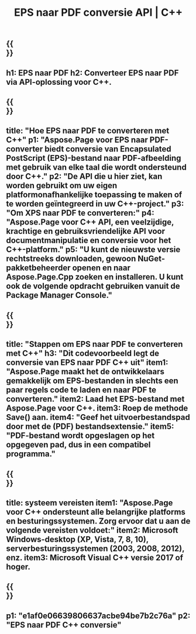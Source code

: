 ﻿---
translation: true
template: /_templates/_conversion-child-cpp.md
title: EPS naar PDF conversie API | C++
url: /cpp/conversion/eps-to-pdf/
description: EPS naar PDF-conversie geleverd door Aspose.Page voor C++ API-oplossing. Werkt in C++ Runtime Environment voor Windows 32 bit, Windows 64 bit en Linux 64 bit.
informat: EPS
outformat: PDF
otherformats: XPS PS
---

{{<section banner>}}
---
h1: EPS naar PDF
h2: Converteer EPS naar PDF via API-oplossing voor C++.
---

{{<section overview>}}
---
title: "Hoe EPS naar PDF te converteren met C++"
p1: "Aspose.Page voor EPS naar PDF-converter biedt conversie van Encapsulated PostScript (EPS)-bestand naar PDF-afbeelding met gebruik van elke taal die wordt ondersteund door C++."
p2: "De API die u hier ziet, kan worden gebruikt om uw eigen platformonafhankelijke toepassing te maken of te worden geïntegreerd in uw C++-project."
p3: "Om XPS naar PDF te converteren:"
p4: "Aspose.Page voor C++ API, een veelzijdige, krachtige en gebruiksvriendelijke API voor documentmanipulatie en conversie voor het C++-platform."
p5: "U kunt de nieuwste versie rechtstreeks downloaden, gewoon NuGet-pakketbeheerder openen en naar Aspose.Page.Cpp zoeken en installeren. U kunt ook de volgende opdracht gebruiken vanuit de Package Manager Console."
---

{{<section feature1>}}
---
title: "Stappen om EPS naar PDF te converteren met C++"
h3: "Dit codevoorbeeld legt de conversie van EPS naar PDF C++ uit"
item1: "Aspose.Page maakt het de ontwikkelaars gemakkelijk om EPS-bestanden in slechts een paar regels code te laden en naar PDF te converteren."
item2: Laad het EPS-bestand met Aspose.Page voor C++.
item3: Roep de methode Save() aan.
item4: "Geef het uitvoerbestandspad door met de (PDF) bestandsextensie."
item5: "PDF-bestand wordt opgeslagen op het opgegeven pad, dus in een compatibel programma."
---

{{<section feature2>}}
---
title: systeem vereisten
item1: "Aspose.Page voor C++ ondersteunt alle belangrijke platforms en besturingssystemen. Zorg ervoor dat u aan de volgende vereisten voldoet:"
item2: Microsoft Windows-desktop (XP, Vista, 7, 8, 10), serverbesturingssystemen (2003, 2008, 2012), enz.
item3: Microsoft Visual C++ versie 2017 of hoger.
---

{{<section gist>}}
---
p1: "e1af0e06639806637acbe94be7b2c76a"
p2: "EPS naar PDF C++ conversie"
---
